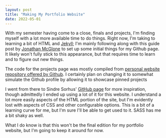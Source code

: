 ```yaml
---
layout: post
title: "Making My Portfolio Website"
date: 2022-05-01
---
```


With my semester having come to a close, finals and projects, I'm finding myself with a lot more available time to do things. Right now, I'm taking to learning a bit of HTML and [Jekyll](http://jekyllrb.com); I'm mainly following along with this guide post by [Jonathan McGlone](http://jmcglone.com/guides/github-pages/) to set up some initial things for my Github page. It likely won't fully stick to this appearance, but that requires time to learn and to figure out new things.

The code for the projects page was mostly compiled from [personal website repository offered by Github](https://github.com/github/personal-website). I certainly plan on changing it to somewhat simulate the Github profile by allowing it to showcase pinned projects

I went from there to Sindre Sorhus' [GitHub page](https://github.com/sindresorhus/sindresorhus.github.com) for more inspiration, though admittedly I ended up using a lot of it for this website. I understand a lot more easily aspects of the HTML portion of the site, but I'm evidently lost with aspects of CSS and other configurable options. This is a bit of a learning curve for me, but I'm sure I'll be able to get used to it. SASS has me a bit shaky as well.

What I do know is that this won't be the final edition for my portfolio website, but I'm going to keep it around for now.
